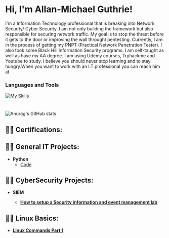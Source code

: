 <h1>Hi, I'm Allan-Michael Guthrie! </h1>
I'm a Information Technology professional that is breaking into Network Security/ Cyber Security. I am not only building the framework but also responsible for securing network traffic. My goal is to stop the threat before it gets to the door or improving the wall throught pentesting.  Currently, I am in the process of getting my PNPT (Practical Network Penetration Tester). I also took some Black Hill Information Security programs. I am self-taught as well as have my AA degree. I am using Udemy courses, Tryhackme and Youtube to study. I believe you should never stop learning and to stay hungry.When you want to work with an I.T professional you can reach him at 

### Languages and Tools
[![My Skills](https://skillicons.dev/icons?i=vscode,azure,powershell,linux,py,bash&perline=20)](https://skillicons.dev)

#
![Anurag's GitHub stats](https://github-readme-stats.vercel.app/api?username=Allan-MichaelGuthrie&show_icons=true&theme=synthwave)
<h2>👨‍💻 Certifications:</h2>


<h2>👨‍💻 General IT Projects:</h2>

- <b>Python</b>
  - [Code]()

<h2>👨‍💻 CyberSecurity Projects:</h2>

 - <b>SIEM<b>
    - [How to setup a Security information and event management lab](https://github.com/Allan-MichaelGuthrie/Setting-up-SIEM-Lab)
 
<h2>👨‍💻 Linux Basics:</h2>

  - [Linux Commands Part 1](https://github.com/Allan-MichaelGuthrie/Linux_Commands)

<!-- `README.md` (this file) appears on your GitHub profile.
-->
